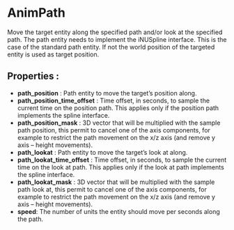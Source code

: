 # AnimPath

Move the target entity along the specified path and/or look at the
specified path. The path entity needs to implement the iNUSpline
interface. This is the case of the standard path entity. If not the
world position of the targeted entity is used as target position.

## Properties :

-   **path\_position** : Path entity to move the target’s position
    along.
-   **path\_position\_time\_offset** : Time offset, in seconds, to
    sample the current time on the position path. This applies only if
    the position path implements the spline interface.
-   **path\_position\_mask** : 3D vector that will be multiplied with
    the sample path position, this permit to cancel one of the axis
    components, for example to restrict the path movement on the x/z
    axis (and remove y axis – height movements).
-   **path\_lookat** : Path entity to move the target’s look at along.
-   **path\_lookat\_time\_offset** : Time offset, in seconds, to sample
    the current time on the look at path. This applies only if the look
    at path implements the spline interface.
-   **path\_lookat\_mask** : 3D vector that will be multiplied with the
    sample path look at, this permit to cancel one of the axis
    components, for example to restrict the path movement on the x/z
    axis (and remove y axis – height movements).
-   **speed**: The number of units the entity should move per seconds
    along the path.
